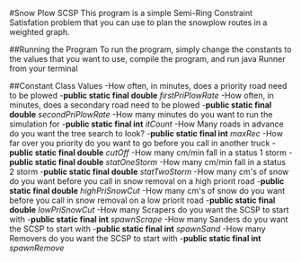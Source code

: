 #Snow Plow SCSP
This program is a simple Semi-Ring Constraint Satisfation problem that you can use to plan the snowplow routes in a weighted graph.

##Running the Program
To run the program, simply change the constants to the values that you want to use, compile the program, and run java Runner from your terminal

##Constant Class Values
-How often, in minutes, does a priority road need to be plowed
	-**public static final double** *firstPriPlowRate*
-How often, in minutes, does a secondary road need to be plowed
	-**public static final double** *secondPriPlowRate*
-How many minutes do you want to run the simulation for
	-**public static final int** *itCount* 
-How Many roads in advance do you want the tree search to look? 
	-**public static final int** *maxRec*
-How far over you priority do you want to go before you call in another truck
	-**public static final double** *cutOff*
-How many cm/min fall in a status 1 storm
	-**public static final double** *statOneStorm*
-How many cm/min fall in a status 2 storm
	-**public static final double** *statTwoStorm*
-How many cm's of snow do you want before you call in snow removal on a high priorit road
	-**public static final double** *highPriSnowCut*
-How many cm's of snow do you want before you call in snow removal on a low priorit road
	-**public static final double** *lowPriSnowCut*
-How many Scrapers do you want the SCSP to start with
	-**public static final int** *spawnScrape*
-How many Sanders do you want the SCSP to start with
	-**public static final int** *spawnSand*
-How many Removers do you want the SCSP to start with
	-**public static final int** *spawnRemove*
